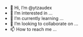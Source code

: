- 👋 Hi, I’m @ytzaudex
- 👀 I’m interested in ...
- 🌱 I’m currently learning ...
- 💞️ I’m looking to collaborate on ...
- 📫 How to reach me ...

<!---
ytzaudex/ytzaudex is a ✨ special ✨ repository because its `README.md` (this file) appears on your GitHub profile.
You can click the Preview link to take a look at your changes.
--->
